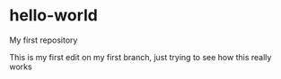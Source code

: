 # hello-world
My first repository

This is my first edit on my first branch, just trying to see how this really works
